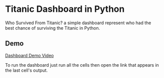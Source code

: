 # Titanic Dashboard in Python
Who Survived From Titanic? a simple dashboard represent who had the best chance of surviving the Titanic in Python.

## Demo
[Dashboard Demo Video](https://github.com/xAbdallahGaber/Titanic-Dashboard-Python/blob/bea7d4c2f54bc13f127c6df8f03ad81116578dd1/Demo.mp4)

To run the dashboard just run all the cells then open the link that appears in the last cell's output.


